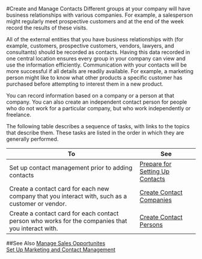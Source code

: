<properties
                pageTitle="Create and Manage Contacts | Project “Madeira”" 
                description="Describes how to create and manage contacts in Project “Madeira”" 
                services="" 
                documentationCenter="Madeira"
                authors="jswymer"/>

#Create and Manage Contacts
Different groups at your company will have business relationships with various companies. For example, a salesperson might regularly meet prospective customers and at the end of the week record the results of these visits.

All of the external entities that you have business relationships with (for example, customers, prospective customers, vendors, lawyers, and consultants) should be recorded as contacts. Having this data recorded in one central location ensures every group in your company can view and use the information efficiently. Communication with your contacts will be more successful if all details are readily available. For example, a marketing person might like to know what other products a specific customer has purchased before attempting to interest them in a new product.

You can record information based on a company or a person at that company. You can also create an independent contact person for people who do not work for a particular company, but who work independently or freelance.

The following table describes a sequence of tasks, with links to the topics that describe them. These tasks are listed in the order in which they are generally performed.

|To |See |
|---|----|
|Set up contact management prior to adding contacts|[Prepare for Setting Up Contacts](marketing-setup-contacts.md)|
|Create a contact card for each new company that you interact with, such as a customer or vendor.|[Create Contact Companies](marketing-create-contact-companies.md)|
|Create a contact card for each contact person who works for the companies that you interact with.|[Create Contact Persons](marketing-create-contact-persons.md)|

##See Also
[Manage Sales Opportunites](marketing-manage-sales-opportunities.md)  
[Set Up Marketing and Contact Management](marketing-setup-marketing.md)  
